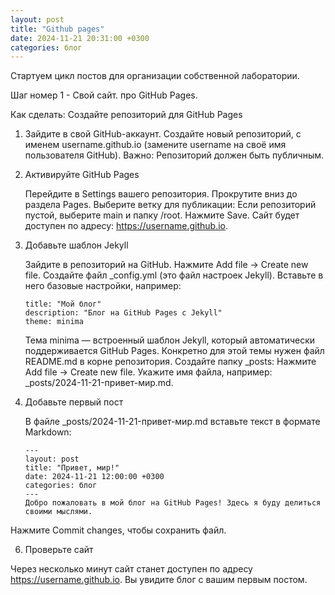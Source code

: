```yaml
---
layout: post
title: "Github pages"
date: 2024-11-21 20:31:00 +0300
categories: блог
---
```

Стартуем цикл постов для организации собственной лаборатории.

Шаг номер 1 - Свой сайт. про GitHub Pages.

Как сделать:
Создайте репозиторий для GitHub Pages

1. Зайдите в свой GitHub-аккаунт.
    Создайте новый репозиторий, с именем username.github.io (замените username на своё имя пользователя GitHub).
    Важно: Репозиторий должен быть публичным.

2. Активируйте GitHub Pages

    Перейдите в Settings вашего репозитория.
    Прокрутите вниз до раздела Pages.
    Выберите ветку для публикации:
        Если репозиторий пустой, выберите main и папку /root.
        Нажмите Save.
    Сайт будет доступен по адресу: https://username.github.io.

3. Добавьте шаблон Jekyll

    Зайдите в репозиторий на GitHub.
    Нажмите Add file → Create new file.
    Создайте файл _config.yml (это файл настроек Jekyll).
    Вставьте в него базовые настройки, например:

   ```
   title: "Мой блог"
   description: "Блог на GitHub Pages с Jekyll"
   theme: minima
   ```
   
   Тема minima — встроенный шаблон Jekyll, который автоматически поддерживается GitHub Pages. Конкретно для этой темы нужен файл README.md в корне репозитория.
   Создайте папку _posts:
        Нажмите Add file → Create new file.
        Укажите имя файла, например: _posts/2024-11-21-привет-мир.md.

4. Добавьте первый пост

    В файле _posts/2024-11-21-привет-мир.md вставьте текст в формате Markdown:

    ```
    ---
    layout: post
    title: "Привет, мир!"
    date: 2024-11-21 12:00:00 +0300
    categories: блог
    ---
    Добро пожаловать в мой блог на GitHub Pages! Здесь я буду делиться своими мыслями.
    ```
  Нажмите Commit changes, чтобы сохранить файл.

6. Проверьте сайт

Через несколько минут сайт станет доступен по адресу https://username.github.io. Вы увидите блог с вашим первым постом.
